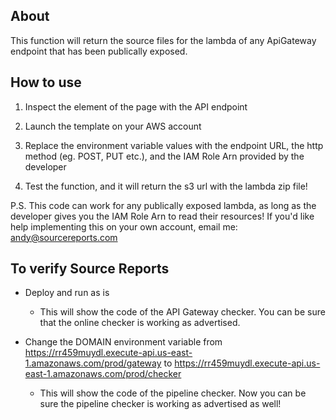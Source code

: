 ## About
This function will return the source files for the lambda of any ApiGateway endpoint that has been publically exposed.

## How to use
1.  Inspect the element of the page with the API endpoint

2.  Launch the template on your AWS account

3.  Replace the environment variable values with the endpoint URL, the http method (eg. POST, PUT etc.), and the IAM Role Arn provided by the developer 

4.  Test the function, and it will return the s3 url with the lambda zip file!

P.S. This code can work for any publically exposed lambda, as long as the developer gives you the IAM Role Arn to read their resources! If you'd like help implementing this on your own account, email me: andy@sourcereports.com

## To verify Source Reports
* Deploy and run as is

   * This will show the code of the API Gateway checker. You can be sure that the online checker is working as advertised. 

* Change the DOMAIN environment variable from https://rr459muydl.execute-api.us-east-1.amazonaws.com/prod/gateway to https://rr459muydl.execute-api.us-east-1.amazonaws.com/prod/checker

   * This will show the code of the pipeline checker. Now you can be sure the pipeline checker is working as advertised as well!

